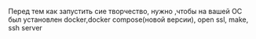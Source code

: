 Перед тем как запустить сие творчество, нужно ,чтобы на вашей ОС был установлен docker,docker compose(новой версии), open ssl, make, ssh server
